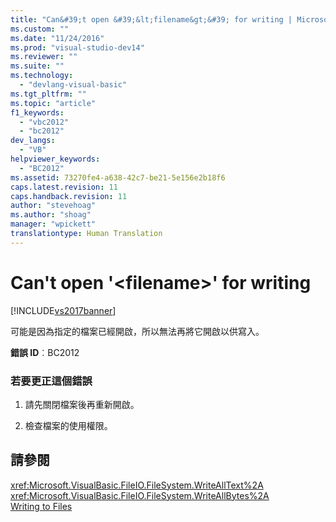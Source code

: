 ```yaml
---
title: "Can&#39;t open &#39;&lt;filename&gt;&#39; for writing | Microsoft Docs"
ms.custom: ""
ms.date: "11/24/2016"
ms.prod: "visual-studio-dev14"
ms.reviewer: ""
ms.suite: ""
ms.technology: 
  - "devlang-visual-basic"
ms.tgt_pltfrm: ""
ms.topic: "article"
f1_keywords: 
  - "vbc2012"
  - "bc2012"
dev_langs: 
  - "VB"
helpviewer_keywords: 
  - "BC2012"
ms.assetid: 73270fe4-a638-42c7-be21-5e156e2b18f6
caps.latest.revision: 11
caps.handback.revision: 11
author: "stevehoag"
ms.author: "shoag"
manager: "wpickett"
translationtype: Human Translation
---
```

# Can&#39;t open &#39;&lt;filename&gt;&#39; for writing
[!INCLUDE[vs2017banner](../../../csharp/includes/vs2017banner.md)]

可能是因為指定的檔案已經開啟，所以無法再將它開啟以供寫入。  
  
 **錯誤 ID**︰BC2012  
  
### 若要更正這個錯誤  
  
1.  請先關閉檔案後再重新開啟。  
  
2.  檢查檔案的使用權限。  
  
## 請參閱  
 <xref:Microsoft.VisualBasic.FileIO.FileSystem.WriteAllText%2A>   
 <xref:Microsoft.VisualBasic.FileIO.FileSystem.WriteAllBytes%2A>   
 [Writing to Files](../../../visual-basic/developing-apps/programming/drives-directories-files/writing-to-files.md)